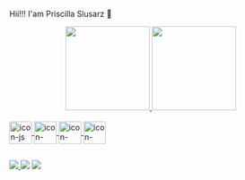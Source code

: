 Hii!!! I'am Priscilla Slusarz 👋

<div align="center">
  <a href="https://github.com/priscilla-slusarz">
<img height="150em" src="https://github-readme-stats.vercel.app/api?username=priscilla-slusarz&show_icons=true&theme=dracula&include_all_commits=true&count_private=true"/> 
<img height="150em" src="https://github-readme-stats.vercel.app/api/top-langs/?username=priscilla-slusarz&layout=compact&langs_count=7&theme=dracula"/>
</div>
  <div style="display: inline_block"><br>       
    <img align="center" alt="icon-js" height="40" width="40" <img src="https://cdn.jsdelivr.net/gh/devicons/devicon/icons/javascript/javascript-original.svg" />  
    <img align="center" alt="icon-html" height="40" width="40" <img src="https://cdn.jsdelivr.net/gh/devicons/devicon/icons/html5/html5-plain.svg" />          
    <img align="center" alt="icon-css" height="40" width="40" <img src="https://cdn.jsdelivr.net/gh/devicons/devicon/icons/css3/css3-plain.svg" />
    <img align="center" alt="icon-python" height="40" width="40" <img src="https://cdn.jsdelivr.net/gh/devicons/devicon/icons/python/python-original.svg" />
  
  ##
 
<div> 
 
  <a href="https://www.linkedin.com/in/priscilla-slusarz/" target="_blank"><img src="https://img.shields.io/badge/-LinkedIn-%230077B5?style=for-the-badge&logo=linkedin&logoColor=white"> </a> 
  <a href = "mailto:prislusarz@gmail.com"><img src="https://img.shields.io/badge/-Gmail-%23333?style=for-the-badge&logo=gmail&logoColor=white" target="_blank"></a>
      <a href="https://instagram.com/prislusarz" target="_blank"><img src="https://img.shields.io/badge/-Instagram-%23E4405F?style=for-the-badge&logo=instagram&logoColor=white"> </a>
  
